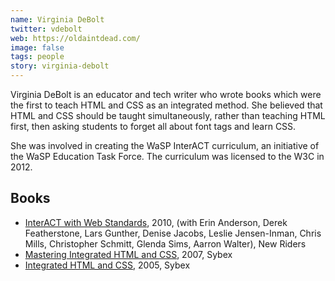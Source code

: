 ```yaml
---
name: Virginia DeBolt
twitter: vdebolt
web: https://oldaintdead.com/
image: false
tags: people
story: virginia-debolt
---
```


Virginia DeBolt is an educator and tech writer who wrote books which were the first to teach HTML and CSS as an integrated method. 
She believed that HTML and CSS should be taught simultaneously, 
rather than teaching HTML first, then asking students to forget all about font tags and learn CSS.

She was involved in creating the WaSP InterACT curriculum, 
an initiative of the WaSP Education Task Force. 
The curriculum was licensed to the W3C in 2012.

## Books

- [InterACT with Web Standards](https://www.amazon.com/gp/product/0321703529), 2010, (with Erin Anderson, Derek Featherstone, Lars Gunther, Denise Jacobs, Leslie Jensen-Inman, Chris Mills, Christopher Schmitt, Glenda Sims, Aarron Walter), New Riders
- [Mastering Integrated HTML and CSS](https://www.amazon.com/gp/product/047009754X), 2007, Sybex
- [Integrated HTML and CSS](https://www.amazon.com/exec/obidos/ASIN/0782143784/), 2005, Sybex

